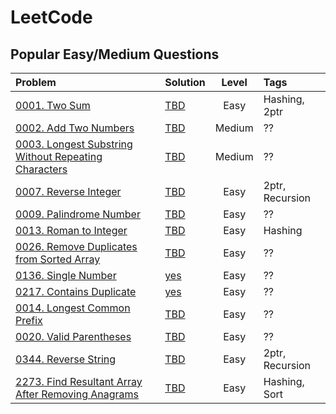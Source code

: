 
LeetCode
========

## Popular Easy/Medium Questions


| Problem                                                                                                              						| Solution              													| Level | Tags       			| 
|:------------------------------------------------------------------------------------------------------------------------------------------|:-------------------------------------------------------------------------	|:-----:|:----------------------|
|[0001. Two Sum](https://leetcode.com/problems/two-sum)                                														|[TBD](https://github.com/alexgileri/LeetCode/blob/main/solved/leet0001.py)	|Easy  	|Hashing, 2ptr         	|
|[0002. Add Two Numbers](https://leetcode.com/problems/add-two-numbers/)                                									|[TBD](https://github.com/alexgileri/LeetCode/blob/main/solved/leet0002.py) |Medium	|??						|
|[0003. Longest Substring Without Repeating Characters](https://leetcode.com/problems/longest-substring-without-repeating-characters/)  	|[TBD](https://github.com/alexgileri/LeetCode/blob/main/solved/leet0003.py) |Medium	|?? 					|
|[0007. Reverse Integer](https://leetcode.com/problems/reverse-integer/) 																	|[TBD](https://github.com/alexgileri/LeetCode/blob/main/solved/leet0007.py)	|Easy  	|2ptr, Recursion	   	|
|[0009. Palindrome Number](https://leetcode.com/problems/palindrome-number)                                          						|[TBD](https://github.com/alexgileri/LeetCode/blob/main/solved/leet0009.py)	|Easy 	|??						|
|[0013. Roman to Integer](https://leetcode.com/problems/roman-to-integer)                                          							|[TBD](https://github.com/alexgileri/LeetCode/blob/main/solved/leet0013.py)	|Easy	|Hashing				|
|[0026. Remove Duplicates from Sorted Array](https://leetcode.com/problems/remove-duplicates-from-sorted-array/)							|[TBD](https://github.com/alexgileri/LeetCode/blob/main/solved/leet0026.py)	|Easy  	|??			        	|
|[0136. Single Number](https://leetcode.com/problems/single-number/)																		|[yes](https://github.com/alexgileri/LeetCode/blob/main/solved/leet0136.py)	|Easy  	|??			         	|
|[0217. Contains Duplicate](https://leetcode.com/problems/contains-duplicate/)																|[yes](https://github.com/alexgileri/LeetCode/blob/main/solved/leet0217.py)	|Easy  	|??			         	|
|[0014. Longest Common Prefix](https://leetcode.com/problems/longest-common-prefix/)                                  						|[TBD](https://github.com/alexgileri/LeetCode/blob/main/solved/leet0014.py)	|Easy  	|??			        	|
|[0020. Valid Parentheses](https://leetcode.com/problems/valid-parentheses/)                                          						|[TBD](https://github.com/alexgileri/LeetCode/blob/main/solved/leet0020.py)	|Easy  	|??			        	|
|[0344. Reverse String](https://leetcode.com/problems/reverse-string)                                                 						|[TBD](https://github.com/alexgileri/LeetCode/blob/main/solved/leet0344.py)	|Easy  	|2ptr, Recursion       	|
|[2273. Find Resultant Array After Removing Anagrams](https://leetcode.com/problems/find-resultant-array-after-removing-anagrams/) 			|[TBD](https://github.com/alexgileri/LeetCode/blob/main/solved/leet0344.py)	|Easy  	|Hashing, Sort         	|



